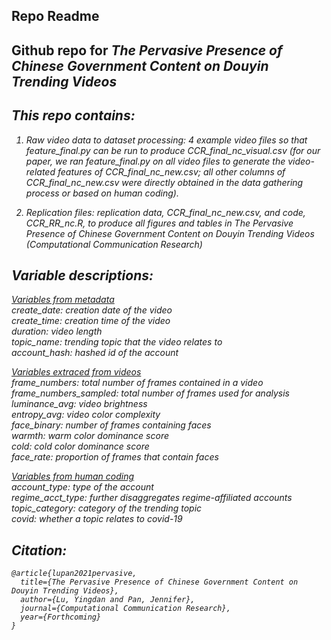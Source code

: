 ## Repo Readme
## Github repo for <i>The Pervasive Presence of Chinese Government Content on Douyin Trending Videos<i>
## This repo contains:

1) Raw video data to dataset processing: 4 example video files so that *feature_final.py* can be run to produce *CCR_final_nc_visual.csv* (for our paper, we ran *feature_final.py* on all video files to generate the video-related features of *CCR_final_nc_new.csv*; all other columns of *CCR_final_nc_new.csv* were directly obtained in the data gathering process or based on human coding).

2) Replication files: replication data, *CCR_final_nc_new.csv*, and code, *CCR_RR_nc.R*, to produce all figures and tables in *The Pervasive Presence of Chinese Government Content on Douyin Trending Videos* (*Computational Communication Research*)

## Variable descriptions:
<ins>Variables from metadata</ins>
<br />create_date: creation date of the video
<br />create_time: creation time of the video
<br />duration: video length
<br />topic_name: trending topic that the video relates to
<br />account_hash: hashed id of the account

<ins>Variables extraced from videos</ins>
<br />frame_numbers: total number of frames contained in a video
<br />frame_numbers_sampled: total number of frames used for analysis
<br />luminance_avg: video brightness
<br />entropy_avg: video color complexity
<br />face_binary: number of frames containing faces
<br />warmth: warm color dominance score
<br />cold: cold color dominance score
<br />face_rate: proportion of frames that contain faces

<ins>Variables from human coding</ins>
<br />account_type: type of the account
<br />regime_acct_type: further disaggregates regime-affiliated accounts
<br />topic_category: category of the trending topic
<br />covid: whether a topic relates to covid-19

## Citation:
```
@article{lupan2021pervasive,
  title={The Pervasive Presence of Chinese Government Content on Douyin Trending Videos},
  author={Lu, Yingdan and Pan, Jennifer},
  journal={Computational Communication Research},
  year={Forthcoming}
}
```
